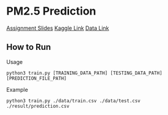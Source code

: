 # PM2.5 Prediction
[Assignment Slides](https://drive.google.com/drive/u/1/folders/1VFA07oagKxv0-_nrc8QTREtZlJkRuUhi)
[Kaggle Link](https://www.kaggle.com/c/ml2018fall-hw1/leaderboard)
[Data Link](https://drive.google.com/drive/folders/173xUpMKwxvoNf7j2ofY6ZOQi3PAPBu9V?usp=sharing)

## How to Run
Usage
```
python3 train.py [TRAINING_DATA_PATH] [TESTING_DATA_PATH] [PREDICTION_FILE_PATH]
```
Example
```
python3 train.py ./data/train.csv ./data/test.csv ./result/prediction.csv
```